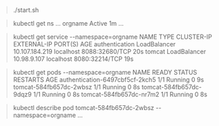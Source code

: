 
> ./start.sh

> kubectl get ns
...
orgname       Active    1m
...

> kubectl get service --namespace=orgname
NAME             TYPE           CLUSTER-IP       EXTERNAL-IP   PORT(S)          AGE
authentication   LoadBalancer   10.107.184.219   localhost     8088:32680/TCP   20s
tomcat           LoadBalancer   10.98.9.107      localhost     8080:32214/TCP   19s

> kubectl get pods --namespace=orgname
NAME                              READY     STATUS    RESTARTS   AGE
authentication-6497cbf5cf-2kch5   1/1       Running   0          9s
tomcat-584fb657dc-2wbsz           1/1       Running   0          8s
tomcat-584fb657dc-9dqz9           1/1       Running   0          8s
tomcat-584fb657dc-nr7m2           1/1       Running   0          8s

> kubectl describe pod tomcat-584fb657dc-2wbsz --namespace=orgname
...

